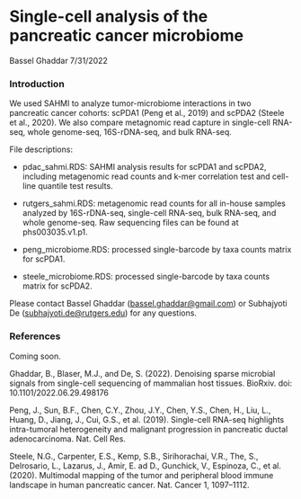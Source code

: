 Single-cell analysis of the pancreatic cancer microbiome 
================
Bassel Ghaddar
7/31/2022

### Introduction

We used SAHMI to analyze tumor-microbiome interactions in two pancreatic cancer cohorts: scPDA1 (Peng et al., 2019) and scPDA2 (Steele et al., 2020). We also compare metagnomic read capture in single-cell RNA-seq, whole genome-seq, 16S-rDNA-seq, and bulk RNA-seq.  

File descriptions: 
- pdac_sahmi.RDS: SAHMI analysis results for scPDA1 and scPDA2, including metagenomic read counts and k-mer correlation test and cell-line quantile test results. 

- rutgers_sahmi.RDS: metagenomic read counts for all in-house samples analyzed by 16S-rDNA-seq, single-cell RNA-seq, bulk RNA-seq, and whole genome-seq. Raw sequencing files can be found at phs003035.v1.p1. 

- peng_microbiome.RDS: processed single-barcode by taxa counts matrix for scPDA1. 

- steele_microbiome.RDS: processed single-barcode by taxa counts matrix for scPDA2. 

Please contact Bassel Ghaddar (bassel.ghaddar@gmail.com) or Subhajyoti De (subhajyoti.de@rutgers.edu) for any questions. 

### References
Coming soon.

Ghaddar, B., Blaser, M.J., and De, S. (2022). Denoising sparse microbial signals from single-cell sequencing of mammalian host tissues. BioRxiv. doi: 10.1101/2022.06.29.498176

Peng, J., Sun, B.F., Chen, C.Y., Zhou, J.Y., Chen, Y.S., Chen, H., Liu, L., Huang, D., Jiang, J., Cui, G.S., et al. (2019). Single-cell RNA-seq highlights intra-tumoral heterogeneity and malignant progression in pancreatic ductal adenocarcinoma. Nat. Cell Res.

Steele, N.G., Carpenter, E.S., Kemp, S.B., Sirihorachai, V.R., The, S., Delrosario, L., Lazarus, J., Amir, E. ad D., Gunchick, V., Espinoza, C., et al. (2020). Multimodal mapping of the tumor and peripheral blood immune landscape in human pancreatic cancer. Nat. Cancer 1, 1097–1112.

